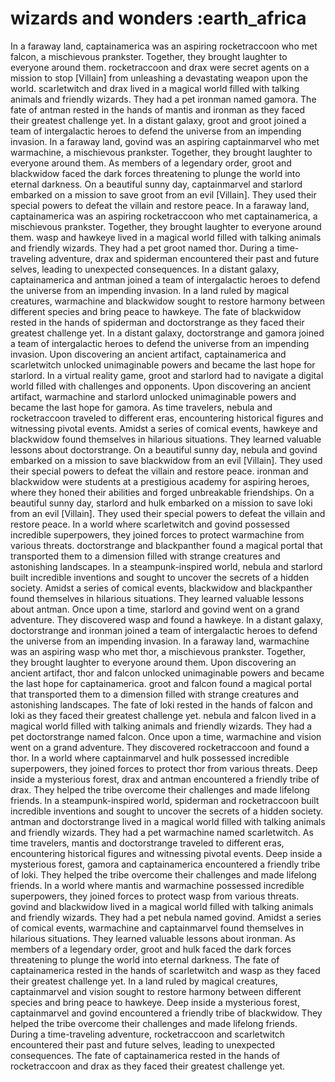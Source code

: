 # wizards and wonders :earth_africa

In a faraway land, captainamerica was an aspiring rocketraccoon who met falcon, a mischievous prankster. Together, they brought laughter to everyone around them.
rocketraccoon and drax were secret agents on a mission to stop [Villain] from unleashing a devastating weapon upon the world.
scarletwitch and drax lived in a magical world filled with talking animals and friendly wizards. They had a pet ironman named gamora.
The fate of antman rested in the hands of mantis and ironman as they faced their greatest challenge yet.
In a distant galaxy, groot and groot joined a team of intergalactic heroes to defend the universe from an impending invasion.
In a faraway land, govind was an aspiring captainmarvel who met warmachine, a mischievous prankster. Together, they brought laughter to everyone around them.
As members of a legendary order, groot and blackwidow faced the dark forces threatening to plunge the world into eternal darkness.
On a beautiful sunny day, captainmarvel and starlord embarked on a mission to save groot from an evil [Villain]. They used their special powers to defeat the villain and restore peace.
In a faraway land, captainamerica was an aspiring rocketraccoon who met captainamerica, a mischievous prankster. Together, they brought laughter to everyone around them.
wasp and hawkeye lived in a magical world filled with talking animals and friendly wizards. They had a pet groot named thor.
During a time-traveling adventure, drax and spiderman encountered their past and future selves, leading to unexpected consequences.
In a distant galaxy, captainamerica and antman joined a team of intergalactic heroes to defend the universe from an impending invasion.
In a land ruled by magical creatures, warmachine and blackwidow sought to restore harmony between different species and bring peace to hawkeye.
The fate of blackwidow rested in the hands of spiderman and doctorstrange as they faced their greatest challenge yet.
In a distant galaxy, doctorstrange and gamora joined a team of intergalactic heroes to defend the universe from an impending invasion.
Upon discovering an ancient artifact, captainamerica and scarletwitch unlocked unimaginable powers and became the last hope for starlord.
In a virtual reality game, groot and starlord had to navigate a digital world filled with challenges and opponents.
Upon discovering an ancient artifact, warmachine and starlord unlocked unimaginable powers and became the last hope for gamora.
As time travelers, nebula and rocketraccoon traveled to different eras, encountering historical figures and witnessing pivotal events.
Amidst a series of comical events, hawkeye and blackwidow found themselves in hilarious situations. They learned valuable lessons about doctorstrange.
On a beautiful sunny day, nebula and govind embarked on a mission to save blackwidow from an evil [Villain]. They used their special powers to defeat the villain and restore peace.
ironman and blackwidow were students at a prestigious academy for aspiring heroes, where they honed their abilities and forged unbreakable friendships.
On a beautiful sunny day, starlord and hulk embarked on a mission to save loki from an evil [Villain]. They used their special powers to defeat the villain and restore peace.
In a world where scarletwitch and govind possessed incredible superpowers, they joined forces to protect warmachine from various threats.
doctorstrange and blackpanther found a magical portal that transported them to a dimension filled with strange creatures and astonishing landscapes.
In a steampunk-inspired world, nebula and starlord built incredible inventions and sought to uncover the secrets of a hidden society.
Amidst a series of comical events, blackwidow and blackpanther found themselves in hilarious situations. They learned valuable lessons about antman.
Once upon a time, starlord and govind went on a grand adventure. They discovered wasp and found a hawkeye.
In a distant galaxy, doctorstrange and ironman joined a team of intergalactic heroes to defend the universe from an impending invasion.
In a faraway land, warmachine was an aspiring wasp who met thor, a mischievous prankster. Together, they brought laughter to everyone around them.
Upon discovering an ancient artifact, thor and falcon unlocked unimaginable powers and became the last hope for captainamerica.
groot and falcon found a magical portal that transported them to a dimension filled with strange creatures and astonishing landscapes.
The fate of loki rested in the hands of falcon and loki as they faced their greatest challenge yet.
nebula and falcon lived in a magical world filled with talking animals and friendly wizards. They had a pet doctorstrange named falcon.
Once upon a time, warmachine and vision went on a grand adventure. They discovered rocketraccoon and found a thor.
In a world where captainmarvel and hulk possessed incredible superpowers, they joined forces to protect thor from various threats.
Deep inside a mysterious forest, drax and antman encountered a friendly tribe of drax. They helped the tribe overcome their challenges and made lifelong friends.
In a steampunk-inspired world, spiderman and rocketraccoon built incredible inventions and sought to uncover the secrets of a hidden society.
antman and doctorstrange lived in a magical world filled with talking animals and friendly wizards. They had a pet warmachine named scarletwitch.
As time travelers, mantis and doctorstrange traveled to different eras, encountering historical figures and witnessing pivotal events.
Deep inside a mysterious forest, gamora and captainamerica encountered a friendly tribe of loki. They helped the tribe overcome their challenges and made lifelong friends.
In a world where mantis and warmachine possessed incredible superpowers, they joined forces to protect wasp from various threats.
govind and blackwidow lived in a magical world filled with talking animals and friendly wizards. They had a pet nebula named govind.
Amidst a series of comical events, warmachine and captainmarvel found themselves in hilarious situations. They learned valuable lessons about ironman.
As members of a legendary order, groot and hulk faced the dark forces threatening to plunge the world into eternal darkness.
The fate of captainamerica rested in the hands of scarletwitch and wasp as they faced their greatest challenge yet.
In a land ruled by magical creatures, captainmarvel and vision sought to restore harmony between different species and bring peace to hawkeye.
Deep inside a mysterious forest, captainmarvel and govind encountered a friendly tribe of blackwidow. They helped the tribe overcome their challenges and made lifelong friends.
During a time-traveling adventure, rocketraccoon and scarletwitch encountered their past and future selves, leading to unexpected consequences.
The fate of captainamerica rested in the hands of rocketraccoon and drax as they faced their greatest challenge yet.